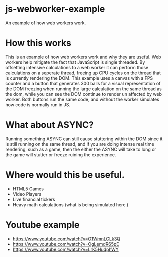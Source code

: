 # js-webworker-example
An example of how web workers work.

# How this works
This is an example of how web workers work and why they are useful.  Web workers help mitigate the fact that JavaScript is single threaded.  By offsetting intensive calculations to a web worker it can perform those calculations on a seperate thread, freeing up CPU cycles on the thread that is currently rendering the DOM.  This example uses a canvas with a FPS counter and a button that generates 300 balls for a visual representation of the DOM freezing when running the large calculation on the same thread as the dom, while you can see the DOM continue to render un affected by web worker.  Both buttons run the same code, and without the worker simulates how code is normally run in JS.

# What about ASYNC?
Running something ASYNC can still cause stuttering within the DOM since it is still running on the same thread, and if you are doing intense real time rendering, such as a game, then the either the ASYNC will take to long or the game will stutter or freeze ruining the experience.

# Where would this be useful.
- HTML5 Games
- Video Players
- Live financial tickers
- Heavy math calculations (what is being simulated here.)

# Youtube example
- https://www.youtube.com/watch?v=O1WmnLCLk3Q
- https://www.youtube.com/watch?v=OgLemdR65pE
- https://www.youtube.com/watch?v=LrK5HudphWY
